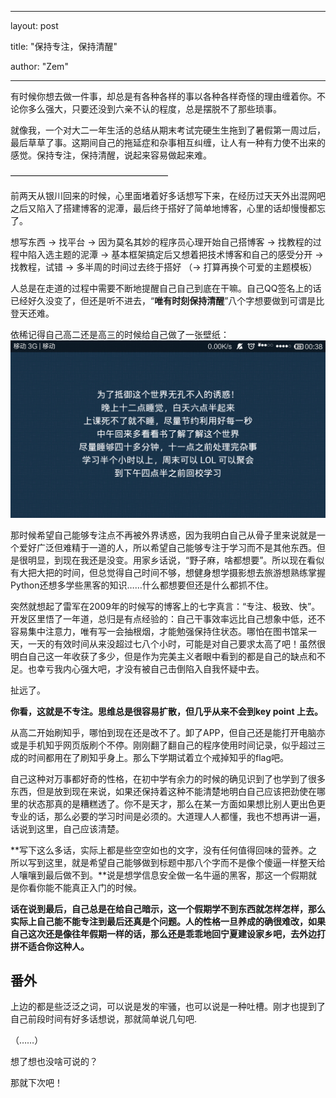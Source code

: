 ﻿---

layout: post

title: "保持专注，保持清醒"

author: "Zem"

---



有时候你想去做一件事，却总是有各种各样的事以各种各样奇怪的理由缠着你。不论你多么强大，只要还没到六亲不认的程度，总是摆脱不了那些琐事。

就像我，一个对大二一年生活的总结从期末考试完硬生生拖到了暑假第一周过后，最后草草了事。这期间自己的拖延症和杂事相互纠缠，让人有一种有力使不出来的感觉。保持专注，保持清醒，说起来容易做起来难。

——————————————————

前两天从银川回来的时候，心里面堵着好多话想写下来，在经历过天天外出混网吧之后又陷入了搭建博客的泥潭，最后终于搭好了简单地博客，心里的话却慢慢都忘了。

想写东西 → 找平台 → 因为莫名其妙的程序员心理开始自己搭博客 → 找教程的过程中陷入选主题的泥潭 → 基本框架搞定后又想着把技术博客和自己的感受分开 → 找教程，试错 → 多半周的时间过去终于搭好 （→ 打算再换个可爱的主题模板）

人总是在走道的过程中需要不断地提醒自己自己到底在干嘛。自己QQ签名上的话已经好久没变了，但还是听不进去，“**唯有时刻保持清醒**”八个字想要做到可谓是比登天还难。

依稀记得自己高二还是高三的时候给自己做了一张壁纸：![Screenshot_2015-08-19-00-38-50](https://raw.githubusercontent.com/FakeZem/Blog/gh-pages/image/Screenshot_2015-08-19-00-38-50.png)

那时候希望自己能够专注点不再被外界诱惑，因为我明白自己从骨子里来说就是一个爱好广泛但难精于一道的人，所以希望自己能够专注于学习而不是其他东西。但是很明显，到现在我还是没变。用家乡话说，“野子麻，啥都想要”。所以现在看似有大把大把的时间，但总觉得自己时间不够，想健身想学摄影想去旅游想熟练掌握Python还想多学些黑客的知识……什么都想要但还是什么都抓不住。

突然就想起了雷军在2009年的时候写的博客上的七字真言：“专注、极致、快”。开发区里悟了一年道，总归是有点经验的：自己干事效率远比自己想象中低，还不容易集中注意力，唯有写一会抽根烟，才能勉强保持住状态。哪怕在图书馆呆一天，一天的有效时间从来没超过七八个小时，可能是对自己要求太高了吧！虽然很明白自己这一年收获了多少，但是作为完美主义者眼中看到的都是自己的缺点和不足。也幸亏我内心强大吧，才没有被自己击倒陷入自我怀疑中去。

扯远了。

**你看，这就是不专注。思维总是很容易扩散，但几乎从来不会到key point 上去。**

从高二开始刷知乎，哪怕到现在还是改不了。卸了APP，但自己还是能打开电脑亦或是手机知乎网页版刷个不停。刚刚翻了翻自己的程序使用时间记录，似乎超过三成的时间都用在了刷知乎身上。那么下学期试着立个戒掉知乎的flag吧。

自己这种对万事都好奇的性格，在初中学有余力的时候的确见识到了也学到了很多东西，但是放到现在来说，如果还保持着这种不能清楚地明白自己应该把劲使在哪里的状态那真的是糟糕透了。你不是天才，那么在某一方面如果想比别人更出色更专业的话，那么必要的学习时间是必须的。大道理人人都懂，我也不想再讲一遍，话说到这里，自己应该清楚。

**写下这么多话，实际上都是些空空如也的文字，没有任何值得回味的营养。之所以写到这里，就是希望自己能够做到标题中那八个字而不是像个傻逼一样整天给人嚷嚷到最后做不到。**说是想学信息安全做一名牛逼的黑客，那这一个假期就是你看你能不能真正入门的时候。

**话在说到最后，自己总是在给自己暗示，这一个假期学不到东西就怎样怎样，那么实际上自己能不能专注到最后还真是个问题。人的性格一旦养成的确很难改，如果自己这次还是像往年假期一样的话，那么还是乖乖地回宁夏建设家乡吧，去外边打拼不适合你这种人。**

## 番外

上边的都是些泛泛之词，可以说是发的牢骚，也可以说是一种吐槽。刚才也提到了自己前段时间有好多话想说，那就简单说几句吧.

（……）

想了想也没啥可说的？

那就下次吧！